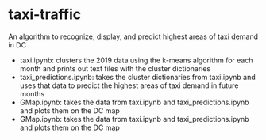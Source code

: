 # taxi-traffic
An algorithm to recognize, display, and predict highest areas of taxi demand in DC
* taxi.ipynb: clusters the 2019 data using the k-means algorithm for each month and prints out text files with the cluster dictionaries
* taxi_predictions.ipynb: takes the cluster dictionaries from taxi.ipynb and uses that data to predict the highest areas of taxi demand in future months
* GMap.ipynb: takes the data from taxi.ipynb and taxi_predictions.ipynb and plots them on the DC map
* GMap.ipynb: takes the data from taxi.ipynb and taxi_predictions.ipynb and plots them on the DC map
